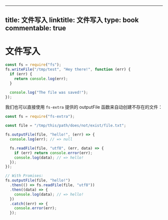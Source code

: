 
---
title: 文件写入
linktitle: 文件写入
type: book
commentable: true
---

# 文件写入

```js
const fs = require("fs");
fs.writeFile("/tmp/test", "Hey there!", function (err) {
  if (err) {
    return console.log(err);
  }

  console.log("The file was saved!");
});
```

我们也可以直接使用 `fs-extra` 提供的 outputFile 函数来自动创建不存在的文件：

```js
const fs = require("fs-extra");

const file = "/tmp/this/path/does/not/exist/file.txt";

fs.outputFile(file, "hello!", (err) => {
  console.log(err); // => null

  fs.readFile(file, "utf8", (err, data) => {
    if (err) return console.error(err);
    console.log(data); // => hello!
  });
});

// With Promises:
fs.outputFile(file, "hello!")
  .then(() => fs.readFile(file, "utf8"))
  .then((data) => {
    console.log(data); // => hello!
  })
  .catch((err) => {
    console.error(err);
  });
```

    